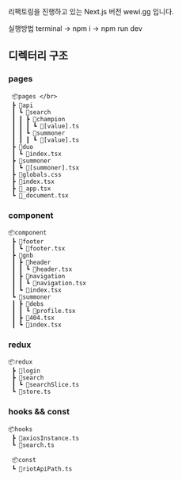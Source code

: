 리팩토링을 진행하고 있는 Next.js 버전 wewi.gg 입니다.

실행방법
terminal -> npm i -> npm run dev


## 디렉터리 구조
### pages
```
 📦pages </br>
 ┣ 📂api  
 ┃ ┗ 📂search  
 ┃ ┃ ┣ 📂champion  
 ┃ ┃ ┃ ┗ 📜[value].ts  
 ┃ ┃ ┗ 📂summoner  
 ┃ ┃ ┃ ┗ 📜[value].ts  
 ┣ 📂duo  
 ┃ ┗ 📜index.tsx  
 ┣ 📂summoner  
 ┃ ┗ 📜[summoner].tsx  
 ┣ 📜globals.css  
 ┣ 📜index.tsx  
 ┣ 📜_app.tsx  
 ┗ 📜_document.tsx  
```
### component
```
📦component  
 ┣ 📂footer  
 ┃ ┗ 📜footer.tsx  
 ┣ 📂gnb  
 ┃ ┣ 📂header  
 ┃ ┃ ┗ 📜header.tsx  
 ┃ ┣ 📂navigation  
 ┃ ┃ ┗ 📜navigation.tsx  
 ┃ ┗ 📜index.tsx  
 ┗ 📂summoner  
 ┃ ┣ 📂debs  
 ┃ ┃ ┗ 📜profile.tsx  
 ┃ ┣ 📜404.tsx  
 ┃ ┗ 📜index.tsx  
```
### redux
```
📦redux
 ┣ 📂login
 ┣ 📂search
 ┃ ┗ 📜searchSlice.ts
 ┗ 📜store.ts
```

### hooks && const
```
📦hooks  
 ┣ 📜axiosInstance.ts  
 ┗ 📜search.ts  
 
 📦const  
 ┗ 📜riotApiPath.ts  
```
